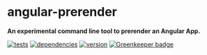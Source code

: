 # angular-prerender

**An experimental command line tool to prerender an Angular App.**

[![tests](https://img.shields.io/travis/chrisguttandin/angular-prerender/master.svg?style=flat-square)](https://travis-ci.org/chrisguttandin/angular-prerender)
[![dependencies](https://img.shields.io/david/chrisguttandin/angular-prerender.svg?style=flat-square)](https://www.npmjs.com/package/angular-prerender)
[![version](https://img.shields.io/npm/v/angular-prerender.svg?style=flat-square)](https://www.npmjs.com/package/angular-prerender) [![Greenkeeper badge](https://badges.greenkeeper.io/chrisguttandin/angular-prerender.svg)](https://greenkeeper.io/)
